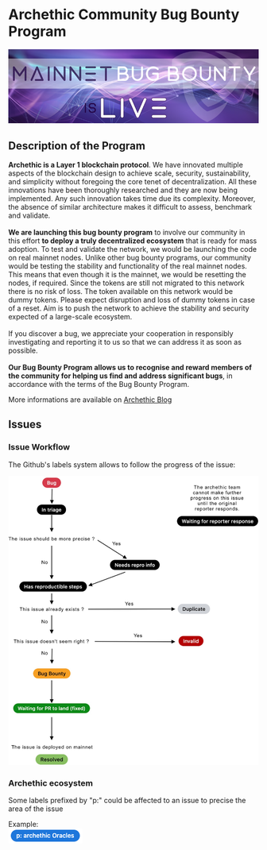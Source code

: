 # Archethic Community Bug Bounty Program

![Banner](assets/announcement_bug_bounty_banner.png?v=202207123)

## Description of the Program

**Archethic is a Layer 1 blockchain protocol**. We have innovated multiple aspects of the blockchain design to achieve scale, security, sustainability, and simplicity without foregoing the core tenet of decentralization. All these innovations have been thoroughly researched and they are now being implemented. Any such innovation takes time due its complexity. Moreover, the absence of similar architecture makes it difficult to assess, benchmark and validate.</br></br>
**We are launching this bug bounty program** to involve our community in this effort **to deploy a truly decentralized ecosystem** that is ready for mass adoption. To test and validate the network, we would be launching the code on real mainnet nodes. Unlike other bug bounty programs, our community would be testing the stability and functionality of the real mainnet nodes. This means that even though it is the mainnet, we would be resetting the nodes, if required. Since the tokens are still not migrated to this network there is no risk of loss. The token available on this network would be dummy tokens. Please expect disruption and loss of dummy tokens in case of a reset. Aim is to push the network to achieve the stability and security expected of a large-scale ecosystem.</br></br>
If you discover a bug, we appreciate your cooperation in responsibly investigating and reporting it to us so that we can address it as soon as possible.</br></br>
**Our Bug Bounty Program allows us to recognise and reward members of the community for helping us find and address significant bugs**, in accordance with the terms of the Bug Bounty Program.</br>

More informations are available on [Archethic Blog](https://blog.archethic.net/)

## Issues

### Issue Workflow

The Github's labels system allows to follow the progress of the issue:

![Issue Workflow](assets/Bug_Bounty_WF_Bug.jpg?v=202207121)

### Archethic ecosystem

Some labels prefixed by "p:" could be affected to an issue to precise the area of the issue

Example:</br>
![Label](assets/label_node.png?v=202207121)
